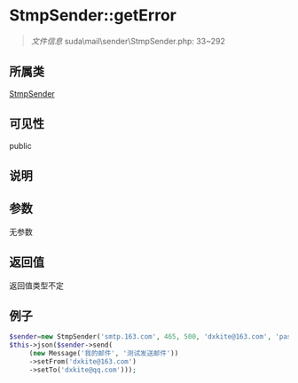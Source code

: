 # StmpSender::getError

> *文件信息* suda\mail\sender\StmpSender.php: 33~292
## 所属类 

[StmpSender](../StmpSender.md)

## 可见性

  public  
## 说明



## 参数

无参数

## 返回值
返回值类型不定

## 例子

```php
$sender=new StmpSender('smtp.163.com', 465, 500, 'dxkite@163.com', 'password', true);
$this->json($sender->send(
     (new Message('我的邮件', '测试发送邮件'))
     ->setFrom('dxkite@163.com')
     ->setTo('dxkite@qq.com')));
```